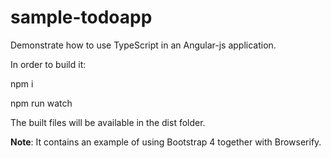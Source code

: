 # sample-todoapp
Demonstrate how to use TypeScript in an Angular-js application.

In order to build it:

npm i

npm run watch

The built files will be available in the dist folder.

**Note**:
It contains an example of using Bootstrap 4 together with Browserify.
